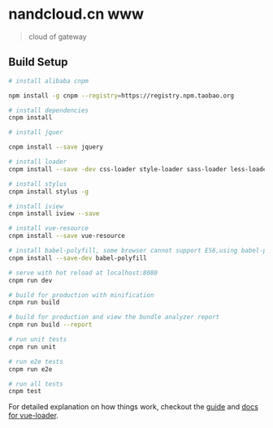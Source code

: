 # nandcloud.cn  www

> cloud of gateway

## Build Setup

``` bash
# install alibaba cnpm

npm install -g cnpm --registry=https://registry.npm.taobao.org 

# install dependencies
cnpm install

# install jquer

cnpm install --save jquery

# install loader
cnpm install --save -dev css-loader style-loader sass-loader less-loader postcss-loader stylus-loader

# install stylus
cnpm install stylus -g

# install iview
cnpm install iview --save

# install vue-resource
cnpm install --save vue-resource

# install babel-polyfill, some browser cannot support ES6,using babel-polyfill fix
cnpm install --save-dev babel-polyfill

# serve with hot reload at localhost:8080
cnpm run dev

# build for production with minification
cnpm run build

# build for production and view the bundle analyzer report
cnpm run build --report

# run unit tests
cnpm run unit

# run e2e tests
cnpm run e2e

# run all tests
cnpm test
```

For detailed explanation on how things work, checkout the [guide](http://vuejs-templates.github.io/webpack/) and [docs for vue-loader](http://vuejs.github.io/vue-loader).
